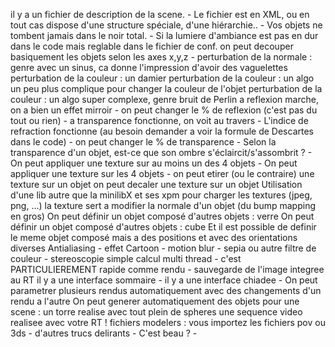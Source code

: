 il y a un fichier de description de la scene. -
Le fichier est en XML, ou en tout cas dispose d'une structure spéciale, d'une hiérarchie.. -
Vos objets ne tombent jamais dans le noir total. -
Si la lumiere d'ambiance est pas en dur dans le code mais reglable dans le fichier de conf.
on peut decouper basiquement les objets selon les axes x,y,z -
perturbation de la normale : genre avec un sinus, ca donne l'impression d'avoir des vaguelettes
perturbation de la couleur : un damier 
 perturbation de la couleur : un algo un peu plus complique pour changer la couleur de l'objet
 perturbation de la couleur : un algo super complexe, genre bruit de Perlin
 a reflexion marche, on a bien un effet mirroir -
 on peut changer le % de reflexion (c'est pas du tout ou rien) -
 a transparence fonctionne, on voit au travers -
 L'indice de refraction fonctionne (au besoin demander a voir la formule de Descartes dans le code) -
 on peut changer le % de transparence -
 Selon la transparence d'un objet, est-ce que son ombre s'éclaircit/s'assombrit ? -
 On peut appliquer une texture sur au moins un des 4 objets -
 On peut appliquer une texture sur les 4 objets -
  on peut etirer (ou le contraire) une texture sur un objet
  on peut decaler une texture sur un objet
  Utilisation d'une lib autre que la minilibX et ses xpm pour charger les textures (jpeg, png, ...)
 la texture sert a modifier la normale d'un objet (du bump mapping en gros)
 On peut définir un objet composé d'autres objets : verre
 On peut définir un objet composé d'autres objets : cube
 Et il est possible de definir le meme objet composé mais a des positions et avec des orientations diverses
 Antialiasing -
 effet Cartoon -
 motion blur -
 sepia ou autre filtre de couleur -
 stereoscopie simple
 calcul multi thread -
 c'est PARTICULIEREMENT rapide comme rendu -
 sauvegarde de l'image integree au RT
 il y a une interface sommaire -
 il y a une interface chiadee -
 On peut parametrer plusieurs rendus automatiquement avec des changements d'un rendu a l'autre
 On peut generer automatiquement des objets pour une scene : un torre realise avec tout plein de spheres
 une sequence video realisee avec votre RT !
 fichiers modelers : vous importez les fichiers pov ou 3ds -
 d'autres trucs delirants -
 C'est beau ? -